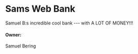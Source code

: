 # Sams Web Bank
Samuel B:s incredible cool bank --- with A LOT OF MONEY!!!
#### Owner: 
Samuel Bering

